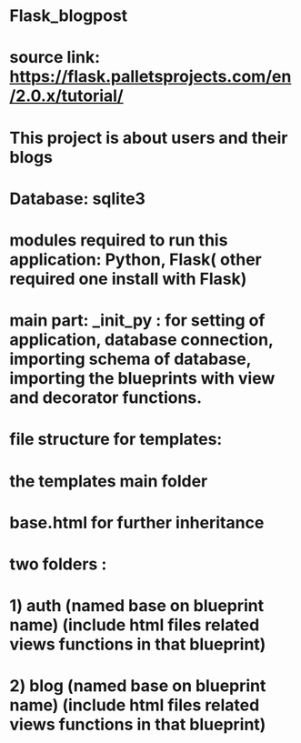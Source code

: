 # Flask_blogpost
# source link: https://flask.palletsprojects.com/en/2.0.x/tutorial/
# This project is about users and their blogs
# Database: sqlite3
# modules required to run this application: Python, Flask( other required one install with Flask)
# main part: _init_py : for setting of application, database connection, importing schema of database, importing the blueprints with view and decorator functions.
# #########################################################
# file structure for templates:
# the templates main folder
# base.html for further inheritance
# two folders : 
#             1) auth (named base on blueprint name) (include html files related views functions in that blueprint)
#             2) blog (named base on blueprint name) (include html files related views functions in that blueprint)
